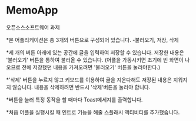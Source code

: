 # MemoApp
오픈소스소프트웨어 과제


*본 어플리케이션은 총 3개의 버튼으로 구성되어 있습니다.
-불러오기, 저장, 삭제

*세 개의 버튼 아래에 있는 공간에 글을 입력하여 저장할 수 있습니다. 저장한 내용은 '불러오기' 버튼을 통하여 불러올 수 있습니다.
(어플을 가동시키면 초기에 빈 화면이 나오므로 전에 저장했던 내용을 가져오려면 '불러오기' 버튼을 눌러야한다.)

*'삭제' 버튼을 누르지 않고 키보드를 이용하여 글을 지운다해도 저장된 내용은 지워지지 않습니다. 내용을 삭제하려면 반드시 '삭제'버튼을 눌러야 합니다.

*버튼을 눌러 특정 동작을 할 때마다 Toast메세지를 출력합니다.

*처음 어플을 실행시킬 때 인트로 기능을 해줄 스플래시 액티비티를 추가했습니다.
